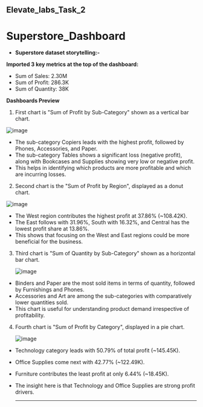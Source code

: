 
## Elevate_labs_Task_2


# Superstore_Dashboard


- **Superstore dataset storytelling:-**


 **Imported 3 key metrics at the top of the dashboard:**
  

- Sum of Sales: 2.30M
- Sum of Profit: 286.3K
- Sum of Quantity: 38K


**Dashboards Preview**


1. First chart is "Sum of Profit by Sub-Category" shown as a vertical bar chart.

   

![image](https://github.com/user-attachments/assets/638a6754-6ce1-4740-9766-7dddee47825e)



- The sub-category Copiers leads with the highest profit, followed by Phones, Accessories, and Paper.
- The sub-category Tables shows a significant loss (negative profit), along with Bookcases and Supplies showing very low or negative profit.
- This helps in identifying which products are more profitable and which are incurring losses.

  

2. Second chart is the "Sum of Profit by Region", displayed as a donut chart.

   

![image](https://github.com/user-attachments/assets/db7b0b32-f4da-47aa-8dfb-cdee1e852954)



- The West region contributes the highest profit at 37.86% (~108.42K).
- The East follows with 31.96%, South with 16.32%, and Central has the lowest profit share at 13.86%.
- This shows that focusing on the West and East regions could be more beneficial for the business.
  


 3. Third chart is "Sum of Quantity by Sub-Category" shown as a horizontal bar chart.
    
    

    ![image](https://github.com/user-attachments/assets/21581a2c-71cc-4033-aefa-36d2368a2e13)



- Binders and Paper are the most sold items in terms of quantity, followed by Furnishings and Phones.
- Accessories and Art are among the sub-categories with comparatively lower quantities sold.
- This chart is useful for understanding product demand irrespective of profitability.
  

 4. Fourth chart is "Sum of Profit by Category", displayed in a pie chart.



    ![image](https://github.com/user-attachments/assets/e7c62af7-9a8d-45b8-96ab-265e5053dca5)



- Technology category leads with 50.79% of total profit (~145.45K).
- Office Supplies come next with 42.77% (~122.49K).
- Furniture contributes the least profit at only 6.44% (~18.45K).
- The insight here is that Technology and Office Supplies are strong profit drivers.


  ---
